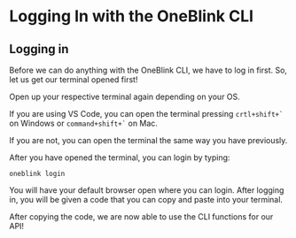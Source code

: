 # Logging In with the OneBlink CLI

## Logging in

Before we can do anything with the OneBlink CLI, we have to log in first. So, let us get our terminal opened first!

Open up your respective terminal again depending on your OS.

If you are using VS Code, you can open the terminal pressing <code>crtl+shift+\`</code> on Windows or <code>command+shift+\`</code> on Mac.

If you are not, you can open the terminal the same way you have previously.

After you have opened the terminal, you can login by typing:

`oneblink login`

You will have your default browser open where you can login. After logging in, you will be given a code that you can copy and paste into your terminal.

After copying the code, we are now able to use the CLI functions for our API!
